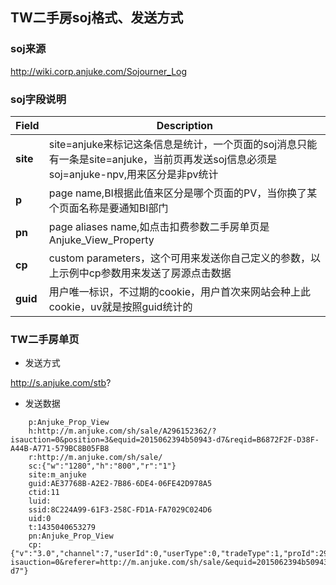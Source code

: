 ## TW二手房soj格式、发送方式

### soj来源

http://wiki.corp.anjuke.com/Sojourner_Log

### soj字段说明

Field|Description
---|---
**site**|site=anjuke来标记这条信息是统计，一个页面的soj消息只能有一条是site=anjuke，当前页再发送soj信息必须是soj=anjuke-npv,用来区分是非pv统计
**p**|page name,BI根据此值来区分是哪个页面的PV，当你换了某个页面名称是要通知BI部门
**pn**|page aliases name,如点击扣费参数二手房单页是Anjuke_View_Property
**cp**|custom parameters，这个可用来发送你自己定义的参数，以上示例中cp参数用来发送了房源点击数据
**guid**|用户唯一标识，不过期的cookie，用户首次来网站会种上此cookie，uv就是按照guid统计的

### TW二手房单页

* 发送方式

http://s.anjuke.com/stb?

* 发送数据

```
    p:Anjuke_Prop_View
    h:http://m.anjuke.com/sh/sale/A296152362/?isauction=0&position=3&equid=2015062394b50943-d7&reqid=B6872F2F-D38F-A44B-A771-579BC8B05FB8
    r:http://m.anjuke.com/sh/sale/
    sc:{"w":"1280","h":"800","r":"1"}
    site:m_anjuke
    guid:AE37768B-A2E2-7B86-6DE4-06FE42D978A5
    ctid:11
    luid:
    ssid:8C224A99-61F3-258C-FD1A-FA7029C024D6
    uid:0
    t:1435040653279
    pn:Anjuke_Prop_View
    cp:{"v":"3.0","channel":7,"userId":0,"userType":0,"tradeType":1,"proId":296152362,"COMMID":658621,"brokerId":1421298,"brokerType":2,"hpType":0,"entry":123,"datappc":"/sh/prop/click/296152362?isauction=0&referer=http://m.anjuke.com/sh/sale/&equid=2015062394b50943-d7"}

```
